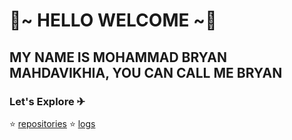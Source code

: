 # 🤗~ HELLO WELCOME ~🤗
## MY NAME IS MOHAMMAD BRYAN MAHDAVIKHIA, YOU CAN CALL ME BRYAN

### Let's Explore ✈
⭐ [repositories](https://github.com/bryanmahdavikhia?tab=repositories)
⭐ [logs](https://github.com/bryanmahdavikhia/os212/blob/master/TXT/testlog.txt)
